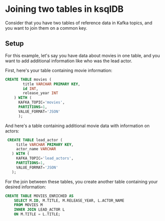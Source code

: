 # Joining two tables in ksqlDB

Consider that you have two tables of reference data in Kafka topics, and you want to join them on a common key.

## Setup

For this example, let's say you have data about movies in one table, and you want to add additional information like who was the lead actor.

First, here's your table containing movie information:

```sql
CREATE TABLE movies (
        title VARCHAR PRIMARY KEY,
        id INT,
        release_year INT
    ) WITH (
      KAFKA_TOPIC='movies',
      PARTITIONS=1,
      VALUE_FORMAT='JSON'
      );
```

And here's a table containing additional movie data with information on actors:

```sql
 CREATE TABLE lead_actor (
     title VARCHAR PRIMARY KEY,
     actor_name VARCHAR
   ) WITH (
     KAFKA_TOPIC='lead_actors',
     PARTITIONS=1,
     VALUE_FORMAT='JSON'
   );
```

For the join between these tables, you create another table containing your desired information:

```sql
CREATE TABLE MOVIES_ENRICHED AS
    SELECT M.ID, M.TITLE, M.RELEASE_YEAR, L.ACTOR_NAME
    FROM MOVIES M
    INNER JOIN LEAD_ACTOR L
    ON M.TITLE = L.TITLE;
```

